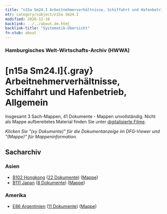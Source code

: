 ```yaml
---
title: "n15a Sm24.I Arbeitnehmerverhältnisse, Schiffahrt und Hafenbetrieb, Allgemein"
etr: category/subject/n15a Sm24.I
modified: 2020-12-18
backlink: ../../about.de.html
backlink-title: "Systematik-Übersicht"
fn-stub: about
---
```


### Hamburgisches Welt-Wirtschafts-Archiv (HWWA)
# [n15a Sm24.I]{.gray}&#8201; Arbeitnehmerverhältnisse, Schiffahrt und Hafenbetrieb, Allgemein&#160; 




Insgesamt 3 Sach-Mappen, 41 Dokumente - Mappen unvollständig.
Nicht als Mappe aufbereitetes Material finden Sie unter [digitalisierte Filme](/film/h1_sh).

_Klicken Sie "(xy Dokumente)" für die Dokumentanzeige im DFG-Viewer und "(Mappe)" für Mappeninformation._

## Sacharchiv




### Asien

- [B102 Hongkong](../../../geo/about.de.html#B102) (<a href="https://dfg-viewer.de/show/?tx_dlf[id]=https://pm20.zbw.eu/mets/sh/1412xx/141268/1452xx/145227/public.mets.de.xml" target="_blank">22 Dokumente</a>) ([Mappe](http://purl.org/pressemappe20/folder/sh/141268,145227))
- [B111 Japan](../../../geo/about.de.html#B111) (<a href="https://dfg-viewer.de/show/?tx_dlf[id]=https://pm20.zbw.eu/mets/sh/1412xx/141272/1452xx/145227/public.mets.de.xml" target="_blank">8 Dokumente</a>) ([Mappe](http://purl.org/pressemappe20/folder/sh/141272,145227))

### Amerika

- [E86 Argentinien](../../../geo/about.de.html#E86) (<a href="https://dfg-viewer.de/show/?tx_dlf[id]=https://pm20.zbw.eu/mets/sh/1416xx/141692/1452xx/145227/public.mets.de.xml" target="_blank">11 Dokumente</a>) ([Mappe](http://purl.org/pressemappe20/folder/sh/141692,145227))


